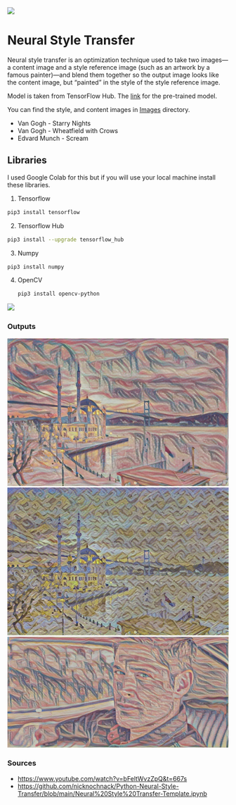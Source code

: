 <img src= https://media.giphy.com/media/816QOYrqg1MME/giphy.gif>

# Neural Style Transfer

Neural style transfer is an optimization technique used to take two images—a content image and a style reference image (such as an artwork by a famous painter)—and blend them together so the output image looks like the content image, but “painted” in the style of the style reference image.

Model is taken from TensorFlow Hub. The <a href=https://tfhub.dev/google/magenta/arbitrary-image-stylization-v1-256/2>link</a> for the pre-trained model.

You can find the style, and content images in <a href = "https://github.com/GuldenizBektas/Neural-Style-Transfer-TF-Hub/tree/main/Images">Images</a> directory.
* Van Gogh - Starry Nights
* Van Gogh - Wheatfield with Crows
* Edvard Munch - Scream

## Libraries
I used Google Colab for this but if you will use your local machine install these libraries.

1. Tensorflow
  ```bash
  pip3 install tensorflow
  ```
2.  Tensorflow Hub
  ```bash
  pip3 install --upgrade tensorflow_hub
  ```
3. Numpy
  ```bash
  pip3 install numpy
  ```
4. OpenCV
   ```bash
   pip3 install opencv-python
   ```
 
![](https://media.giphy.com/media/PWPS5EDHHFiknVZVdF/giphy.gif)

### Outputs
![](https://github.com/GuldenizBektas/Neural-Style-Transfer-TF-Hub/blob/main/Generated%20Images/generated_image3.jpg?raw=true)
![](https://github.com/GuldenizBektas/Neural-Style-Transfer-TF-Hub/blob/main/Generated%20Images/generated_image11.jpg?raw=true)
![](https://github.com/GuldenizBektas/Neural-Style-Transfer-TF-Hub/blob/main/Generated%20Images/generated_image13.jpg?raw=true)

### Sources
- https://www.youtube.com/watch?v=bFeltWvzZpQ&t=667s
- https://github.com/nicknochnack/Python-Neural-Style-Transfer/blob/main/Neural%20Style%20Transfer-Template.ipynb
